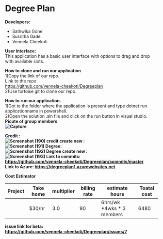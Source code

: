 # Degree Plan

<b>Developers:</b> <br>
<ul>
<li>Sathwika Gone</li>
<li>Susritha Gade</li>
<li>Vennela Cheekoti</li>
</ul>

<b>User Interface:</b><br>
This application has a basic user interface with options to drag and drop with available slots.

<b>How to clone and run our application</b><br>
1)Copy the link of our repo.<br>
Link to the repo<br>
https://github.com/vennela-cheekoti/Degreeplan <br>
2)Use tortoise git to clone our repo.

<b>How to run our application.</b><br>
1)Got to the folder where the application is present and type dotnet run applicationname in powershell.<br>
2)Open the solution .sln file and click on the run button in visual studio.<br>
<b>Picute of group members<b><br>
![Capture](https://user-images.githubusercontent.com/42945790/56673316-a82d5880-667d-11e9-8fc3-a86feb7d8cb2.PNG)

Credit :<br>
![Screenshot (190)](https://user-images.githubusercontent.com/42945790/56674061-01e25280-667f-11e9-9b87-9d30cc68edf8.png)
credit create new :<br>
![Screenshot (191)](https://user-images.githubusercontent.com/42945790/56674167-2a6a4c80-667f-11e9-9785-0242fdb72927.png)
Degree:<br>
![Screenshot (192)](https://user-images.githubusercontent.com/42945790/56674238-45d55780-667f-11e9-8ac1-989c7c3df652.png)
Degree create new :<br>
![Screenshot (193)](https://user-images.githubusercontent.com/42945790/56674332-74ebc900-667f-11e9-9451-1ed377aa454f.png)
Link to commits:<br>
https://github.com/vennela-cheekoti/Degreeplan/commits/master<br>
Link to Azure:
https://degreeplan1.azurewebsites.net<br>



<b>Cost Estimator</b>

| Project | Take home | multiplier | billing rate | estimate hours            | Toatal cost |
|---------|-----------|------------|--------------|---------------------------|-------------|
|         | $30/hr    | 3.0        | 90           | 6hrs/wk *4wks * 3 members | 6480        |


<b>issue link for beta:<b><br>
https://github.com/vennela-cheekoti/Degreeplan/issues/7
